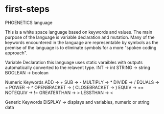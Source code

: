 # first-steps
PHOENETICS language

This is a white space language based on keywords and values. The main purpose of the language is variable declaration and mutation. 
Many of the keywords encountered in the language are representable by symbols as the premise of the language is to eliminate symbols
for a more "spoken coding approach".

Variable Declaration
this language uses static varaibles with outputs automatically converted to the relavent type.
INT -> int
STRING -> string
BOOLEAN -> boolean

Numeric Keywords
ADD -> +
SUB -> -
MULTIPLY -> *
DIVIDE -> /
EQUALS -> =
POWER -> ^
OPENBRACKET -> (
CLOSEBRACKET -> )
EQUIV -> ==
NOTEQUIV -> !=
GREATERTHAN -> >
LESSTHAN -> <

Generic Keywords
DISPLAY -> displays and variables, numeric or string data


